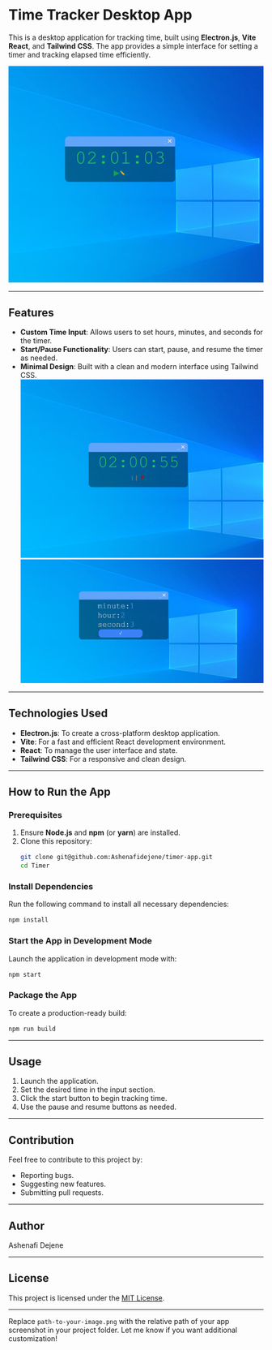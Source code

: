 

# Time Tracker Desktop App

This is a desktop application for tracking time, built using **Electron.js**, **Vite React**, and **Tailwind CSS**. The app provides a simple interface for setting a timer and tracking elapsed time efficiently.

![App Screenshot](./publlic/photo_2024-11-19_22-26-12.jpg)

---

## Features
- **Custom Time Input**: Allows users to set hours, minutes, and seconds for the timer.
- **Start/Pause Functionality**: Users can start, pause, and resume the timer as needed.
- **Minimal Design**: Built with a clean and modern interface using Tailwind CSS.
![App Screenshot](./publlic/photo_2024-11-19_22-25-29.jpg)
![App Screenshot](./publlic/photo_2024-11-19_22-26-22.jpg)
---

## Technologies Used
- **Electron.js**: To create a cross-platform desktop application.
- **Vite**: For a fast and efficient React development environment.
- **React**: To manage the user interface and state.
- **Tailwind CSS**: For a responsive and clean design.

---

## How to Run the App

### Prerequisites
1. Ensure **Node.js** and **npm** (or **yarn**) are installed.
2. Clone this repository:
   ```bash
   git clone git@github.com:Ashenafidejene/timer-app.git
   cd Timer

### Install Dependencies
Run the following command to install all necessary dependencies:
```bash
npm install
```

### Start the App in Development Mode
Launch the application in development mode with:
```bash
npm start
```

### Package the App
To create a production-ready build:
```bash
npm run build
```

---

## Usage
1. Launch the application.
2. Set the desired time in the input section.
3. Click the start button to begin tracking time.
4. Use the pause and resume buttons as needed.

---

## Contribution
Feel free to contribute to this project by:
- Reporting bugs.
- Suggesting new features.
- Submitting pull requests.

---

## Author
Ashenafi Dejene

---

## License
This project is licensed under the [MIT License](./LICENSE).

---

Replace `path-to-your-image.png` with the relative path of your app screenshot in your project folder. Let me know if you want additional customization!